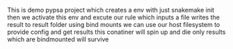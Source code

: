 This is demo pypsa project which creates a env with just snakemake init
then we activate this env and excute our rule which inputs a file
writes the result to result folder
using bind mounts we can use our host filesystem to provide config and get results 
this conatiner will spin up and die only results which are bindmounted will survive 
